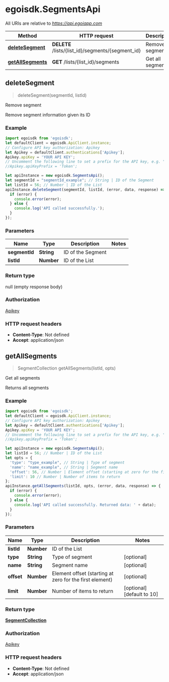 # egoisdk.SegmentsApi

All URIs are relative to *https://api.egoiapp.com*

Method | HTTP request | Description
------------- | ------------- | -------------
[**deleteSegment**](SegmentsApi.md#deleteSegment) | **DELETE** /lists/{list_id}/segments/{segment_id} | Remove segment
[**getAllSegments**](SegmentsApi.md#getAllSegments) | **GET** /lists/{list_id}/segments | Get all segments



## deleteSegment

> deleteSegment(segmentId, listId)

Remove segment

Remove segment information given its ID

### Example

```javascript
import egoisdk from 'egoisdk';
let defaultClient = egoisdk.ApiClient.instance;
// Configure API key authorization: Apikey
let Apikey = defaultClient.authentications['Apikey'];
Apikey.apiKey = 'YOUR API KEY';
// Uncomment the following line to set a prefix for the API key, e.g. "Token" (defaults to null)
//Apikey.apiKeyPrefix = 'Token';

let apiInstance = new egoisdk.SegmentsApi();
let segmentId = "segmentId_example"; // String | ID of the Segment
let listId = 56; // Number | ID of the List
apiInstance.deleteSegment(segmentId, listId, (error, data, response) => {
  if (error) {
    console.error(error);
  } else {
    console.log('API called successfully.');
  }
});
```

### Parameters


Name | Type | Description  | Notes
------------- | ------------- | ------------- | -------------
 **segmentId** | **String**| ID of the Segment | 
 **listId** | **Number**| ID of the List | 

### Return type

null (empty response body)

### Authorization

[Apikey](../README.md#Apikey)

### HTTP request headers

- **Content-Type**: Not defined
- **Accept**: application/json


## getAllSegments

> SegmentCollection getAllSegments(listId, opts)

Get all segments

Returns all segments

### Example

```javascript
import egoisdk from 'egoisdk';
let defaultClient = egoisdk.ApiClient.instance;
// Configure API key authorization: Apikey
let Apikey = defaultClient.authentications['Apikey'];
Apikey.apiKey = 'YOUR API KEY';
// Uncomment the following line to set a prefix for the API key, e.g. "Token" (defaults to null)
//Apikey.apiKeyPrefix = 'Token';

let apiInstance = new egoisdk.SegmentsApi();
let listId = 56; // Number | ID of the List
let opts = {
  'type': "type_example", // String | Type of segment
  'name': "name_example", // String | Segment name
  'offset': 56, // Number | Element offset (starting at zero for the first element)
  'limit': 10 // Number | Number of items to return
};
apiInstance.getAllSegments(listId, opts, (error, data, response) => {
  if (error) {
    console.error(error);
  } else {
    console.log('API called successfully. Returned data: ' + data);
  }
});
```

### Parameters


Name | Type | Description  | Notes
------------- | ------------- | ------------- | -------------
 **listId** | **Number**| ID of the List | 
 **type** | **String**| Type of segment | [optional] 
 **name** | **String**| Segment name | [optional] 
 **offset** | **Number**| Element offset (starting at zero for the first element) | [optional] 
 **limit** | **Number**| Number of items to return | [optional] [default to 10]

### Return type

[**SegmentCollection**](SegmentCollection.md)

### Authorization

[Apikey](../README.md#Apikey)

### HTTP request headers

- **Content-Type**: Not defined
- **Accept**: application/json


